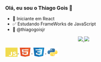 ### Olá, eu sou o Thiago Gois 👋

- 🌱 Iniciante em React
- ✅ Estudando FrameWorks de JavaScript
- 📸 @thiagogoisjr

<div align="center">
  <a href="https://github.com/iamgois">
  <img height="180em" src="https://github-readme-stats.vercel.app/api?username=iamgois&show_icons=true&theme=dark&include_all_commits=true&count_private=true"/>
  <img height="180em" src="https://github-readme-stats.vercel.app/api/top-langs/?username=iamgois&layout=compact&langs_count=7&theme=dark"/>
</div>
  
  <div style="display: inline_block"><br>
  <img align="center" alt="Rafa-Js" height="30" width="40" src="https://raw.githubusercontent.com/devicons/devicon/master/icons/javascript/javascript-plain.svg">
  <img align="center" alt="Rafa-HTML" height="30" width="40" src="https://raw.githubusercontent.com/devicons/devicon/master/icons/html5/html5-original.svg">
  <img align="center" alt="Rafa-CSS" height="30" width="40" src="https://raw.githubusercontent.com/devicons/devicon/master/icons/css3/css3-original.svg">
  <img align="center" alt="Rafa-JavaScript" height="30" width="40" src="https://raw.githubusercontent.com/devicons/devicon/master/icons/python/python-original.svg">
</div>
</div>
